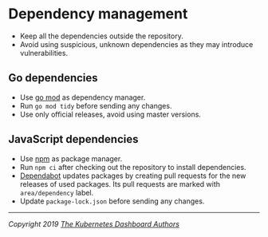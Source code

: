 # Dependency management

- Keep all the dependencies outside the repository.
- Avoid using suspicious, unknown dependencies as they may introduce vulnerabilities.

## Go dependencies

- Use [go mod](https://github.com/golang/go/wiki/Modules) as dependency manager.
- Run `go mod tidy` before sending any changes.
- Use only official releases, avoid using master versions.

## JavaScript dependencies

- Use [npm](https://www.npmjs.com/) as package manager.
- Run `npm ci` after checking out the repository to install dependencies.
- [Dependabot](https://github.com/dependabot) updates packages by creating pull requests for
the new releases of used packages. Its pull requests are marked with `area/dependency` label.
- Update `package-lock.json` before sending any changes.

----
_Copyright 2019 [The Kubernetes Dashboard Authors](https://github.com/ogsyoo/dashboard/v2/graphs/contributors)_
